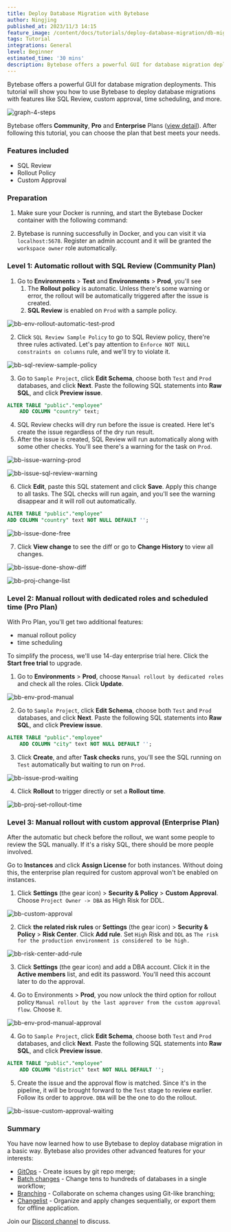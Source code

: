 ```yaml
---
title: Deploy Database Migration with Bytebase
author: Ningjing
published_at: 2023/11/3 14:15
feature_image: /content/docs/tutorials/deploy-database-migration/db-migration-banner.webp
tags: Tutorial
integrations: General
level: Beginner
estimated_time: '30 mins'
description: Bytebase offers a powerful GUI for database migration deployments. This tutorial will show you how to use Bytebase to deploy database migrations with features like SQL Review, custom approval, time scheduling, and more.
---
```


Bytebase offers a powerful GUI for database migration deployments. This tutorial will show you how to use Bytebase to deploy database migrations with features like SQL Review, custom approval, time scheduling, and more.

![graph-4-steps](/content/docs/tutorials/deploy-database-migration/graph-4-steps.webp)

Bytebase offers **Community**, **Pro** and **Enterprise** Plans ([view detail](/pricing)). After following this tutorial, you can choose the plan that best meets your needs.

### Features included
- SQL Review
- Rollout Policy
- Custom Approval

### Preparation

1. Make sure your Docker is running, and start the Bytebase Docker container with the following command:

   <IncludeBlock url="/docs/get-started/install/terminal-docker-run"></IncludeBlock>

2. Bytebase is running successfully in Docker, and you can visit it via `localhost:5678`. Register an admin account and it will be granted the `workspace owner` role automatically.

### Level 1: Automatic rollout with SQL Review (Community Plan)
1. Go to **Environments** > **Test** and **Environments** > **Prod**, you'll see 
   1. The **Rollout policy** is automatic. Unless there's some warning or error, the rollout will be automatically triggered after the issue is created.
   2. **SQL Review** is enabled on `Prod` with a sample policy.

![bb-env-rollout-automatic-test-prod](/content/docs/tutorials/deploy-database-migration/bb-env-rollout-automatic-test-prod.webp)

2. Click `SQL Review Sample Policy` to go to SQL Review policy, there're three rules activated. Let's pay attention to `Enforce NOT NULL constraints on columns` rule, and we'll try to violate it.

![bb-sql-review-sample-policy](/content/docs/tutorials/deploy-database-migration/bb-sql-review-sample-policy.webp)

3. Go to `Sample Project`, click **Edit Schema**, choose both `Test` and `Prod` databases, and click **Next**. Paste the following SQL statements into **Raw SQL**, and click **Preview issue**.

```sql
ALTER TABLE "public"."employee"
    ADD COLUMN "country" text;
```
4. SQL Review checks will dry run before the issue is created. Here let's create the issue regardless of the dry run result.
5. After the issue is created, SQL Review will run automatically along with some other checks. You'll see there's a warning for the task on `Prod`.

![bb-issue-warning-prod](/content/docs/tutorials/deploy-database-migration/bb-issue-warning-prod.webp)

![bb-issue-sql-review-warning](/content/docs/tutorials/deploy-database-migration/bb-issue-sql-review-warning.webp)

6. Click **Edit**, paste this SQL statement and click **Save**. Apply this change to all tasks. The SQL checks will run again, and you'll see the warning disappear and it will roll out automatically.

```sql
ALTER TABLE "public"."employee"
ADD COLUMN "country" text NOT NULL DEFAULT '';
```

![bb-issue-done-free](/content/docs/tutorials/deploy-database-migration/bb-issue-done-free.webp)

7. Click **View change** to see the diff or go to **Change History** to view all changes.

![bb-issue-done-show-diff](/content/docs/tutorials/deploy-database-migration/bb-issue-done-show-diff.webp)

![bb-proj-change-list](/content/docs/tutorials/deploy-database-migration/bb-proj-change-list.webp)

### Level 2: Manual rollout with dedicated roles and scheduled time (Pro Plan)
With Pro Plan, you'll get two additional features:
 - manual rollout policy
 - time scheduling

To simplify the process, we'll use 14-day enterprise trial here. Click the **Start free trial** to upgrade.

1. Go to **Environments** > **Prod**, choose `Manual rollout by dedicated roles` and check all the roles. Click **Update**.

![bb-env-prod-manual](/content/docs/tutorials/deploy-database-migration/bb-env-prod-manual.webp)

2. Go to `Sample Project`, click **Edit Schema**, choose both `Test` and `Prod` databases, and click **Next**. Paste the following SQL statements into **Raw SQL**, and click **Preview issue**.

```sql
ALTER TABLE "public"."employee"
    ADD COLUMN "city" text NOT NULL DEFAULT '';
```
3. Click **Create**, and after **Task checks** runs, you'll see the SQL running on `Test` automatically but waiting to run on `Prod`.
   
![bb-issue-prod-waiting](/content/docs/tutorials/deploy-database-migration/bb-issue-prod-waiting.webp)

4. Click **Rollout** to trigger directly or set a **Rollout time**.

![bb-proj-set-rollout-time](/content/docs/tutorials/deploy-database-migration/bb-proj-set-rollout-time.webp)

### Level 3: Manual rollout with custom approval (Enterprise Plan)
After the automatic but check before the rollout, we want some people to review the SQL manually. If it's a risky SQL, there should be more people involved.

Go to **Instances** and click **Assign License** for both instances. Without doing this, the enterprise plan required for custom approval won't be enabled on instances.

1. Click **Settings** (the gear icon) > **Security & Policy** > **Custom Approval**. Choose `Project Owner -> DBA` as High Risk for DDL.

![bb-custom-approval](/content/docs/tutorials/deploy-database-migration/bb-custom-approval.webp)

2. Click **the related risk rules** or **Settings** (the gear icon) > **Security & Policy** > **Risk Center**. Click **Add rule**. Set `High` Risk and `DDL` as `The risk for the production environment is considered to be high.`

![bb-risk-center-add-rule](/content/docs/tutorials/deploy-database-migration/bb-risk-center-add-rule.webp)

3. Click **Settings** (the gear icon) and add a DBA account. Click it in the **Active members** list, and edit its password. You'll need this account later to do the approval.

4. Go to Environments > **Prod**, you now unlock the third option for rollout policy `Manual rollout by the last approver from the custom approval flow`. Choose it.

![bb-env-prod-manual-approval](/content/docs/tutorials/deploy-database-migration/bb-env-prod-manual-approval.webp)

4. Go to `Sample Project`, click **Edit Schema**, choose both `Test` and `Prod` databases, and click **Next**. Paste the following SQL statements into **Raw SQL**, and click **Preview issue**.

```sql
ALTER TABLE "public"."employee"
    ADD COLUMN "district" text NOT NULL DEFAULT '';
```

5. Create the issue and the approval flow is matched. Since it's in the pipeline, it will be brought forward to the `Test` stage to review earlier. Follow its order to approve. `DBA` will be the one to do the rollout.

![bb-issue-custom-approval-waiting](/content/docs/tutorials/deploy-database-migration/bb-issue-custom-approval-waiting.webp)

### Summary
You have now learned how to use Bytebase to deploy database migration in a basic way. Bytebase also provides other advanced features for your interests:
- [GitOps](docs/vcs-integration/overview/) - Create issues by git repo merge; 
- [Batch changes](/docs/change-database/batch-change/) - Change tens to hundreds of databases in a single workflow;
- [Branching](/docs/branching/) - Collaborate on schema changes using Git-like branching;
- [Changelist](/docs/changelist/) - Organize and apply changes sequentially, or export them for offline application.

Join our [Discord channel](https://discord.com/invite/huyw7gRsyA) to discuss.